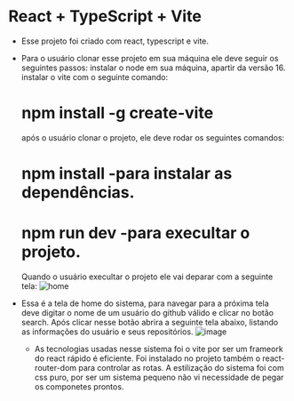 # React + TypeScript + Vite

- Esse projeto foi criado com react, typescript e vite.
- Para o usuário clonar esse projeto em sua máquina ele deve seguir os seguintes passos:
  instalar o node em sua máquina, apartir da versão 16.
  instalar o vite com o seguinte comando:
  # npm install -g create-vite
  após o usuário clonar o projeto, ele deve rodar os seguintes comandos:
  # npm install   -para instalar as dependências.
  # npm run dev   -para execultar o projeto.

  Quando o usuário execultar o projeto ele vai deparar com a seguinte tela:
 ![home](https://github.com/guilhermeverissimo14/github-react/assets/105402150/68326588-6385-418b-af05-473cea316030)
- Essa é a tela de home do sistema, para navegar para a próxima tela deve digitar o nome de um usuário do github válido e clicar no botão
  search. Após clicar nesse botão abrira a seguinte tela abaixo, listando as informações do usuário e seus repositórios.
  ![image](https://github.com/guilhermeverissimo14/github-react/assets/105402150/5ff2af54-e778-4714-ba4e-f4c59491d0e1)

  - As tecnologias usadas nesse sistema foi o vite por ser um frameork do react rápido é eficiente.
    Foi instalado no projeto também o react-router-dom para controlar as rotas.
    A estilização do sistema foi com css puro, por ser um sistema pequeno não vi necessidade de pegar os componetes prontos.



  
